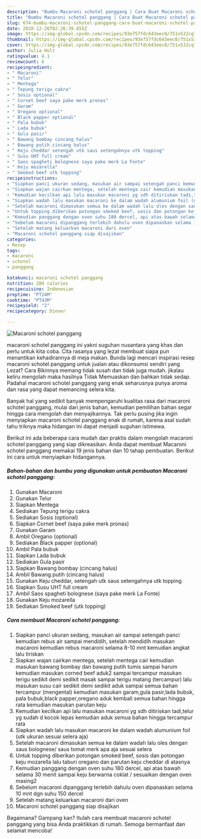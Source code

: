 ```yaml
---
description: "Bumbu Macaroni schotel panggang | Cara Buat Macaroni schotel panggang Yang Mudah Dan Praktis"
title: "Bumbu Macaroni schotel panggang | Cara Buat Macaroni schotel panggang Yang Mudah Dan Praktis"
slug: 674-bumbu-macaroni-schotel-panggang-cara-buat-macaroni-schotel-panggang-yang-mudah-dan-praktis
date: 2020-12-26T02:26:39.655Z
image: https://img-global.cpcdn.com/recipes/93e757fdc643eec0/751x532cq70/macaroni-schotel-panggang-foto-resep-utama.jpg
thumbnail: https://img-global.cpcdn.com/recipes/93e757fdc643eec0/751x532cq70/macaroni-schotel-panggang-foto-resep-utama.jpg
cover: https://img-global.cpcdn.com/recipes/93e757fdc643eec0/751x532cq70/macaroni-schotel-panggang-foto-resep-utama.jpg
author: Julia Holt
ratingvalue: 4.1
reviewcount: 6
recipeingredient:
- " Macaroni"
- " Telur"
- " Mentega"
- " Tepung terigu cakra"
- " Sosis optional"
- " Cornet beef saya pake merk pronas"
- " Garam"
- " Oregano optional"
- " Black papper optional"
- " Pala bubuk"
- " Lada bubuk"
- " Gula pasir"
- " Bawang bombay cincang halus"
- " Bawang putih cincang halus"
- " Keju cheddar setengah utk saus setengahnya utk topping"
- " Susu UHT full cream"
- " Saos spagheti bolognese saya pake merk La Fonte"
- " Keju mozarella"
- " Smoked beef utk topping"
recipeinstructions:
- "Siapkan panci ukuran sedang, masukan air sampai setengah panci kemudian rebus air sampai mendidih, setelah mendidih masukan macaroni kemudian rebus macaroni selama 8-10 mnt kemudian angkat lalu tiriskan"
- "Siapkan wajan cairkan mentega, setelah mentega cair kemudian masukan bawang bombay dan bawang putih tumis sampai harum kemudian masukan corned beef aduk2 sampai tercampur masukan terigu sedikit demi sedikit masak sampai terigu matang (tercampur) lalu masukan susu cair sedikit demi sedikit aduk sampai semua bahan tercampur (mengental) kemudian masukan garam,gula pasir,lada bubuk, pala bubuk,black papper,oregano aduk kembali semua bahan hingga rata kemudian masukan parutan keju"
- "Kemudian kecilkan api lalu masukan macaroni yg sdh ditiriskan tadi,telur yg sudah d kocok lepas kemudian aduk semua bahan hingga tercampur rata"
- "Siapkan wadah lalu masukan macaroni ke dalam wadah alumunium foil (utk ukuran sesuai selera aja)"
- "Setelah macaroni dimasukan semua ke dalam wadah lalu oles dengan saus bolognese/ saus tomat merk apa aja sesuai selera"
- "Untuk topping diberikan potongan smoked beef, sosis dan potongan keju mozarella lalu taburi oregano dan parutan keju cheddar di atasnya"
- "Kemudian panggang dengan oven suhu 180 dercel, api atas bawah selama 30 menit sampai keju berwarna coklat / sesuaikan dengan oven masing2"
- "Sebelum macaroni dipanggang terlebih dahulu oven dipanaskan selama 10 mnt dgn suhu 150 dercel"
- "Setelah matang keluarkan macaroni dari oven"
- "Macaroni schotel panggang siap disajikan"
categories:
- Resep
tags:
- macaroni
- schotel
- panggang

katakunci: macaroni schotel panggang 
nutrition: 204 calories
recipecuisine: Indonesian
preptime: "PT24M"
cooktime: "PT43M"
recipeyield: "2"
recipecategory: Dinner

---
```



![Macaroni schotel panggang](https://img-global.cpcdn.com/recipes/93e757fdc643eec0/751x532cq70/macaroni-schotel-panggang-foto-resep-utama.jpg)


macaroni schotel panggang ini yakni suguhan nusantara yang khas dan perlu untuk kita coba. Cita rasanya yang lezat membuat siapa pun menantikan kehadirannya di meja makan.
Bunda lagi mencari inspirasi resep macaroni schotel panggang untuk jualan atau dikonsumsi sendiri yang Lezat? Cara Bikinnya memang tidak susah dan tidak juga mudah. jikalau keliru mengolah maka hasilnya Tidak Memuaskan dan bahkan tidak sedap. Padahal macaroni schotel panggang yang enak seharusnya punya aroma dan rasa yang dapat memancing selera kita.



Banyak hal yang sedikit banyak mempengaruhi kualitas rasa dari macaroni schotel panggang, mulai dari jenis bahan, kemudian pemilihan bahan segar hingga cara mengolah dan menyajikannya. Tak perlu pusing jika ingin menyiapkan macaroni schotel panggang enak di rumah, karena asal sudah tahu triknya maka hidangan ini dapat menjadi suguhan istimewa.


Berikut ini ada beberapa cara mudah dan praktis dalam mengolah macaroni schotel panggang yang siap dikreasikan. Anda dapat membuat Macaroni schotel panggang memakai 19 jenis bahan dan 10 tahap pembuatan. Berikut ini cara untuk menyiapkan hidangannya.

<!--inarticleads1-->

##### Bahan-bahan dan bumbu yang digunakan untuk pembuatan Macaroni schotel panggang:

1. Gunakan  Macaroni
1. Gunakan  Telur
1. Siapkan  Mentega
1. Sediakan  Tepung terigu cakra
1. Sediakan  Sosis (optional)
1. Siapkan  Cornet beef (saya pake merk pronas)
1. Gunakan  Garam
1. Ambil  Oregano (optional)
1. Sediakan  Black papper (optional)
1. Ambil  Pala bubuk
1. Siapkan  Lada bubuk
1. Sediakan  Gula pasir
1. Siapkan  Bawang bombay (cincang halus)
1. Ambil  Bawang putih (cincang halus)
1. Gunakan  Keju cheddar, setengah utk saus setengahnya utk topping
1. Siapkan  Susu UHT full cream
1. Ambil  Saos spagheti bolognese (saya pake merk La Fonte)
1. Gunakan  Keju mozarella
1. Sediakan  Smoked beef (utk topping)




<!--inarticleads2-->

##### Cara membuat Macaroni schotel panggang:

1. Siapkan panci ukuran sedang, masukan air sampai setengah panci kemudian rebus air sampai mendidih, setelah mendidih masukan macaroni kemudian rebus macaroni selama 8-10 mnt kemudian angkat lalu tiriskan
1. Siapkan wajan cairkan mentega, setelah mentega cair kemudian masukan bawang bombay dan bawang putih tumis sampai harum kemudian masukan corned beef aduk2 sampai tercampur masukan terigu sedikit demi sedikit masak sampai terigu matang (tercampur) lalu masukan susu cair sedikit demi sedikit aduk sampai semua bahan tercampur (mengental) kemudian masukan garam,gula pasir,lada bubuk, pala bubuk,black papper,oregano aduk kembali semua bahan hingga rata kemudian masukan parutan keju
1. Kemudian kecilkan api lalu masukan macaroni yg sdh ditiriskan tadi,telur yg sudah d kocok lepas kemudian aduk semua bahan hingga tercampur rata
1. Siapkan wadah lalu masukan macaroni ke dalam wadah alumunium foil (utk ukuran sesuai selera aja)
1. Setelah macaroni dimasukan semua ke dalam wadah lalu oles dengan saus bolognese/ saus tomat merk apa aja sesuai selera
1. Untuk topping diberikan potongan smoked beef, sosis dan potongan keju mozarella lalu taburi oregano dan parutan keju cheddar di atasnya
1. Kemudian panggang dengan oven suhu 180 dercel, api atas bawah selama 30 menit sampai keju berwarna coklat / sesuaikan dengan oven masing2
1. Sebelum macaroni dipanggang terlebih dahulu oven dipanaskan selama 10 mnt dgn suhu 150 dercel
1. Setelah matang keluarkan macaroni dari oven
1. Macaroni schotel panggang siap disajikan




Bagaimana? Gampang kan? Itulah cara membuat macaroni schotel panggang yang bisa Anda praktikkan di rumah. Semoga bermanfaat dan selamat mencoba!
